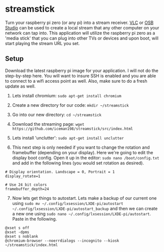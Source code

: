 # streamstick
Turn your raspberry pi zero (or any pi) into a stream receiver.  [VLC](https://www.videolan.org/vlc/) or [OSB Studio](https://obsproject.com/) can be used to create a local stream that any other computer on your network can tap into.  This application will utilize the raspberry pi zero as a 'media stick' that you can plug into other TVs or devices and upon boot, will start playing the stream URL you set.

## Setup
Download the latest raspberry pi image for your application.  I will not do the step-by-step here.  You will want to insure SSH is enabled and you are able to connect to a wifi access point as well. Also, make sure to do a fresh update as well.

1. Lets install chromium: `sudo apt-get install chromium`

2. Create a new directory for our code: `mkdir ~/streamstick`

3. Go into our new directory: `cd ~/streamstick`

4. Download the streaming page: `wget https://github.com/iceman198/streamstick/src/index.html`

5. Lets install 'unclutter': `sudo apt-get install unclutter`

6. This next step is only needed if you want to change the rotation and framebuffer (depending on your display).  Here we're going to edit the display boot config. Open it up in the editor: `sudo nano /boot/config.txt` and add in the following lines (you would set rotation as desired).
```
# Display orientation. Landscape = 0, Portrait = 1
display_rotate=1

# Use 24 bit colors
framebuffer_depth=24
```

7. Now lets get things to autostart. Lets make a backup of our current one using `sudo mv ~/.config/lxsession/LXDE-pi/autostart ~/.config/lxsession/LXDE-pi/autostart_backup` and then we can create a new one using `sudo nano ~/.config/lxsession/LXDE-pi/autostart`.  Paste in the following.
```
@xset s off
@xset -dpms
@xset s noblank
@chromium-browser --noerrdialogs --incognito --kiosk ~/streamstick/index.html
```

